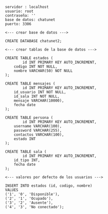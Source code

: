 	servidor : localhost
	usuario: root
	contraseña: ''
	base de datos: chatunet
	puerto: 3306

	<--- crear base de datos --->

	CREATE DATABASE chatunet2;

	<--- crear tablas de la base de datos --->

	CREATE TABLE estados (
        	id INT PRIMARY KEY AUTO_INCREMENT,
   		codigo INT NOT NULL,
   		nombre VARCHAR(50) NOT NULL
	);

	CREATE TABLE mensajes (
        	id INT PRIMARY KEY AUTO_INCREMENT,
   		id_usuario INT NOT NULL,
		id_sala INT NOT NULL,
   		mensaje VARCHAR(10000),
		fecha date
	);

	CREATE TABLE persona (
        	id INT PRIMARY KEY AUTO_INCREMENT,
   		username VARCHAR(100),
		password VARCHAR(255),
   		contactos VARCHAR(100),
		estado INT
	);

	CREATE TABLE sala (
        	id INT PRIMARY KEY AUTO_INCREMENT,
		id_tipo INT,
		fecha date
	);

	<--- valores por defecto de los usuarios --->

	INSERT INTO estados (id, codigo, nombre) 
	VALUES 
	('1', '0', 'Disponible'), 
	('2', '1', 'Ocupado'),  
	('3', '2', 'Ausente'),  
	('4', '3', 'No conectado');  
	
